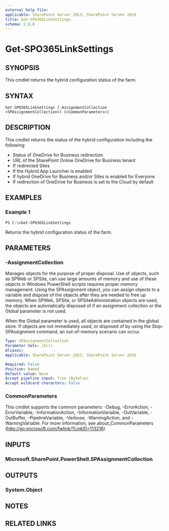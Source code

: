 ```yaml
---
external help file: 
applicable: SharePoint Server 2013, SharePoint Server 2016
title: Get-SPO365LinkSettings
schema: 2.0.0
---
```


# Get-SPO365LinkSettings

## SYNOPSIS
This cmdlet returns the hybrid configuration status of the farm.

## SYNTAX

```
Get-SPO365LinkSettings [-AssignmentCollection <SPAssignmentCollection>] [<CommonParameters>]
```

## DESCRIPTION
This cmdlet returns the status of the hybrid configuration including the following:

* Status of OneDrive for Business redirection
* URL of the SharePoint Online OneDrive for Business tenant
* If redirected Sites
* If the Hybrid App Launcher is enabled
* If hybrid OneDrive for Business and/or Sites is enabled for Everyone
* If redirection of OneDrive for Business is set to the Cloud by default

## EXAMPLES

### Example 1 
```
PS C:\>Get-SPO365LinkSettings
```

Returns the hybrid configuration status of the farm.

## PARAMETERS

### -AssignmentCollection
Manages objects for the purpose of proper disposal. Use of objects, such as SPWeb or SPSite, can use large amounts of memory and use of these objects in Windows PowerShell scripts requires proper memory management. Using the SPAssignment object, you can assign objects to a variable and dispose of the objects after they are needed to free up memory. When SPWeb, SPSite, or SPSiteAdministration objects are used, the objects are automatically disposed of if an assignment collection or the Global parameter is not used.

When the Global parameter is used, all objects are contained in the global store. If objects are not immediately used, or disposed of by using the Stop-SPAssignment command, an out-of-memory scenario can occur.

```yaml
Type: SPAssignmentCollection
Parameter Sets: (All)
Aliases: 
Applicable: SharePoint Server 2013, SharePoint Server 2016

Required: False
Position: Named
Default value: None
Accept pipeline input: True (ByValue)
Accept wildcard characters: False
```

### CommonParameters
This cmdlet supports the common parameters: -Debug, -ErrorAction, -ErrorVariable, -InformationAction, -InformationVariable, -OutVariable, -OutBuffer, -PipelineVariable, -Verbose, -WarningAction, and -WarningVariable. For more information, see about_CommonParameters (http://go.microsoft.com/fwlink/?LinkID=113216).

## INPUTS

### Microsoft.SharePoint.PowerShell.SPAssignmentCollection

## OUTPUTS

### System.Object

## NOTES

## RELATED LINKS

